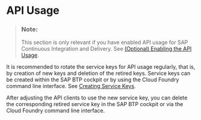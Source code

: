 <!-- loioae2f233139df4697b48a589a936b6226 -->

# API Usage

> ### Note:  
> This section is only relevant if you have enabled API usage for SAP Continuous Integration and Delivery. See [\(Optional\) Enabling the API Usage](optional-enabling-the-api-usage-1aedc23.md).

It is recommended to rotate the service keys for API usage regularly, that is, by creation of new keys and deletion of the retired keys. Service keys can be created within the SAP BTP cockpit or by using the Cloud Foundry command line interface. See [Creating Service Keys](https://help.sap.com/viewer/65de2977205c403bbc107264b8eccf4b/Cloud/en-US/4514a14ab6424d9f84f1b8650df609ce.html).

After adjusting the API clients to use the new service key, you can delete the corresponding retired service key in the SAP BTP cockpit or via the Cloud Foundry command line interface.

